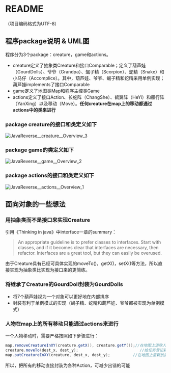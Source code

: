 # README

（项目编码格式为UTF-8）

## 程序package说明 & UML图

程序分为3个package：creature，game和actions。

- creature定义了抽象类Creature和接口Comparable；定义了葫芦娃（GourdDolls）、爷爷（Grandpa）、蝎子精（Scorpion）、蛇精（Snake）和小马仔（Accomplice）。其中，葫芦娃、爷爷、蝎子精和蛇精采用单例实现；葫芦娃implements了接口Comparable
- game定义了地图类Map和程序主控类Game
- actions定义了接口Action、长蛇阵（ChangShe）、鹤翼阵（HeYi）和雁行阵（YanXing）以及移动（Move）。**任何creature在map上的移动都通过actions中的类来进行**



### package creature的接口和类定义如下

![JavaReverse__creature__Overview_3](D:\OneDrive\课件\大三上学期\java程序设计\java-2017f-homework\20171010\陈博钏-151220007\jpg\JavaReverse__creature__Overview_3.jpg)



### package game的类定义如下

![JavaReverse__game__Overview_2](D:\OneDrive\课件\大三上学期\java程序设计\java-2017f-homework\20171010\陈博钏-151220007\jpg\JavaReverse__game__Overview_2.jpg)



### package actions的接口和类定义如下

![JavaReverse__actions__Overview_1](D:\OneDrive\课件\大三上学期\java程序设计\java-2017f-homework\20171010\陈博钏-151220007\jpg\JavaReverse__actions__Overview_1.jpg)





## 面向对象的一些想法

### 用抽象类而不是接口来实现Creature

引用《Thinking in java》中interface一章的summary：

> An appropriate guideline is to prefer classes to interfaces. Start with classes, and if it
> becomes clear that interfaces are necessary, then refactor. Interfaces are a great tool, but they
> can easily be overused. 

由于Creature具有已经可具体实现的moveTo()，getX()，setX()等方法，所以直接实现为抽象类比实现为接口来的更简练。

### 将继承了Creature的GourdDoll封装为GourdDolls

- 将7个葫芦娃视为一个对象可以更好地在内部排序
- 封装有利于单例模式的实现（蝎子精、蛇精和葫芦娃、爷爷都被实现为单例模式）

### 人物在map上的所有移动只能通过actions来进行

一个人物移动时，需要严格按照如下步骤进行：

``` java
map.removeCreatureInXY(creature.getX(), creature.getY());//在地图上清除人物 
creature.moveTo(dest_x, dest_y);						   //给任务登记新值
map.putCreatureInXY(creature, dest_x, dest_y);			//在地图上重新放置任务
```

所以，把所有的移动直接封装为各种Action，可减少出错的可能